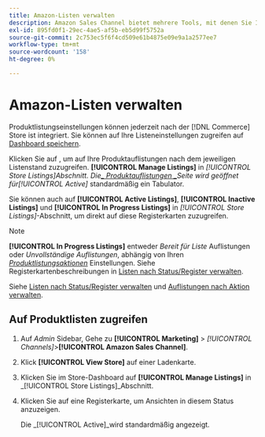 ```yaml
---
title: Amazon-Listen verwalten
description: Amazon Sales Channel bietet mehrere Tools, mit denen Sie Ihre Amazon-Auflistungen über den Commerce-Administrator verwalten können.
exl-id: 895fd0f1-29ec-4ae5-af5b-eb5d99f5752a
source-git-commit: 2c753ec5f6f4cd509e61b4875e09e9a1a2577ee7
workflow-type: tm+mt
source-wordcount: '158'
ht-degree: 0%

---
```


# Amazon-Listen verwalten

Produktlistungseinstellungen können jederzeit nach der [!DNL Commerce] Store ist integriert. Sie können auf Ihre Listeneinstellungen zugreifen auf [Dashboard speichern](./amazon-store-dashboard.md).

Klicken Sie auf , um auf Ihre Produktauflistungen nach dem jeweiligen Listenstand zuzugreifen. **[!UICONTROL Manage Listings]** in _[!UICONTROL Store Listings]_Abschnitt. Die[_ Produktauflistungen _](./managing-listings-by-tab.md)Seite wird geöffnet für_[!UICONTROL Active]_ standardmäßig ein Tabulator.

Sie können auch auf **[!UICONTROL Active Listings]**, **[!UICONTROL Inactive Listings]** und **[!UICONTROL In Progress Listings]** in _[!UICONTROL Store Listings]_-Abschnitt, um direkt auf diese Registerkarten zuzugreifen.

>[!NOTE]
>
>**[!UICONTROL In Progress Listings]** entweder _Bereit für Liste_ Auflistungen oder _Unvollständige Auflistungen_, abhängig von Ihren [_Produktlistungsaktionen_](./product-listing-actions.md) Einstellungen. Siehe Registerkartenbeschreibungen in [Listen nach Status/Register verwalten](./managing-listings-by-tab.md).

Siehe [Listen nach Status/Register verwalten](./managing-listings-by-tab.md) und [Auflistungen nach Aktion verwalten](./managing-listings-by-action.md).

## Auf Produktlisten zugreifen

1. Auf _Admin_ Sidebar, Gehe zu **[!UICONTROL Marketing]** > _[!UICONTROL Channels]_>**[!UICONTROL Amazon Sales Channel]**.

1. Klick **[!UICONTROL View Store]** auf einer Ladenkarte.

1. Klicken Sie im Store-Dashboard auf **[!UICONTROL Manage Listings]** in _[!UICONTROL Store Listings]_Abschnitt.

1. Klicken Sie auf eine Registerkarte, um Ansichten in diesem Status anzuzeigen.

   Die _[!UICONTROL Active]_wird standardmäßig angezeigt.
